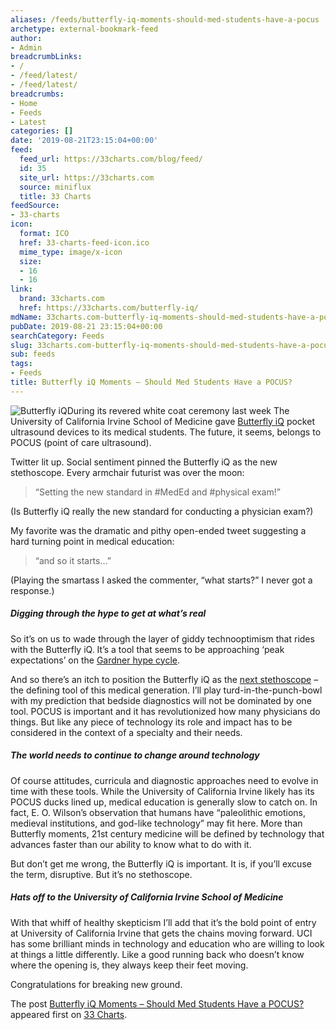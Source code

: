 ```yaml
---
aliases: /feeds/butterfly-iq-moments-should-med-students-have-a-pocus
archetype: external-bookmark-feed
author:
- Admin
breadcrumbLinks:
- /
- /feed/latest/
- /feed/latest/
breadcrumbs:
- Home
- Feeds
- Latest
categories: []
date: '2019-08-21T23:15:04+00:00'
feed:
  feed_url: https://33charts.com/blog/feed/
  id: 35
  site_url: https://33charts.com
  source: miniflux
  title: 33 Charts
feedSource:
- 33-charts
icon:
  format: ICO
  href: 33-charts-feed-icon.ico
  mime_type: image/x-icon
  size:
  - 16
  - 16
link:
  brand: 33charts.com
  href: https://33charts.com/butterfly-iq/
mdName: 33charts.com-butterfly-iq-moments-should-med-students-have-a-pocus
pubDate: 2019-08-21 23:15:04+00:00
searchCategory: Feeds
slug: 33charts.com-butterfly-iq-moments-should-med-students-have-a-pocus
sub: feeds
tags:
- Feeds
title: Butterfly iQ Moments – Should Med Students Have a POCUS?
---
```



<p><img src="https://33charts.com/wp-content/uploads/2019/08/4DCA06EE-F093-4703-A652-AED2C7B97F52-1024x576.jpeg" alt="Butterfly iQ" loading="lazy"/>During its revered white coat ceremony last week The University of California Irvine School of Medicine gave <a href="https://www.butterflynetwork.com" rel="noopener noreferrer" target="_blank" referrerpolicy="no-referrer">Butterfly iQ</a> pocket ultrasound devices to its medical students. The future, it seems, belongs to POCUS (point of care ultrasound).</p>



<p>Twitter lit up. Social sentiment pinned the Butterfly iQ as the new stethoscope. Every armchair futurist was over the moon:</p>
<blockquote>
<p>“Setting the new standard in #MedEd and #physical exam!”</p>
</blockquote>



<p>(Is Butterfly iQ really the new standard for conducting a physician exam?)</p>



<p>My favorite was the dramatic and pithy open-ended tweet suggesting a hard turning point in medical education:</p>



<blockquote>
<p>“and so it starts…”</p>
</blockquote>



<p>(Playing the smartass I asked the commenter, “what starts?” I never got a response.)</p>
<h5>Digging through the hype to get at what’s real</h5>



<p>So it’s on us to wade through the layer of giddy technooptimism that rides with the Butterfly iQ. It’s a tool that seems to be approaching ‘peak expectations’ on the <a href="https://www.gartner.com/en/research/methodologies/gartner-hype-cycle" rel="noopener noreferrer" target="_blank" referrerpolicy="no-referrer">Gardner hype cycle</a>.</p>



<p>And so there’s an itch to position the Butterfly iQ as the <a href="https://33charts.com/stethoscope-eclipse/" rel="noopener noreferrer" target="_blank" referrerpolicy="no-referrer">next stethoscope</a> – the defining tool of this medical generation. I’ll play turd-in-the-punch-bowl with my prediction that bedside diagnostics will not be dominated by one tool. POCUS is important and it has revolutionized how many physicians do things. But like any piece of technology its role and impact has to be considered in the context of a specialty and their needs.</p>
<h5>The world needs to continue to change around technology</h5>



<p>Of course attitudes, curricula and diagnostic approaches need to evolve in time with these tools. While the University of California Irvine likely has its POCUS ducks lined up, medical education is generally slow to catch on. In fact, E. O. Wilson’s observation that humans have “paleolithic emotions, medieval institutions, and god-like technology” may fit here. More than Butterfly moments, 21st century medicine will be defined by technology that advances faster than our ability to know what to do with it.</p>



<p>But don’t get me wrong, the Butterfly iQ is important. It is, if you’ll excuse the term, disruptive. But it’s no stethoscope.</p>
<h5>Hats off to the University of California Irvine School of Medicine</h5>



<p>With that whiff of healthy skepticism I’ll add that it’s the bold point of entry at University of California Irvine that gets the chains moving forward. UCI has some brilliant minds in technology and education who are willing to look at things a little differently. Like a good running back who doesn’t know where the opening is, they always keep their feet moving.</p>



<p>Congratulations for breaking new ground.</p>






<p>The post <a href="https://33charts.com/butterfly-iq/" rel="noopener noreferrer" target="_blank" referrerpolicy="no-referrer">Butterfly iQ Moments – Should Med Students Have a POCUS?</a> appeared first on <a href="https://33charts.com" rel="noopener noreferrer" target="_blank" referrerpolicy="no-referrer">33 Charts</a>.</p>